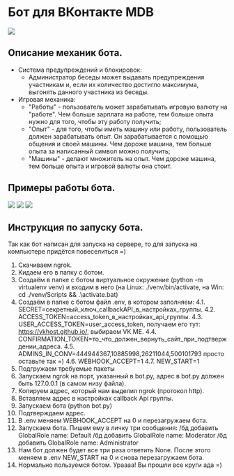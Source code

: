 # Бот для ВКонтакте MDB
![](https://imgur.com/WWv3qEu.jpeg)

## Описание механик бота.
- Система предупреждений и блокировок:
    - Администратор беседы может выдавать предупреждения участникам и, если их количество достигло максимума, выгонять данного участника из беседы.
- Игровая механика:
    - "Работы" - пользователь может зарабатывать игровую валюту на "работе". Чем больше зарплата на работе, тем больше опыта нужно для того, чтобы эту работу получить;
    - "Опыт" - для того, чтобы иметь машину или работу, пользователь должен зарабатывать опыт. Он зарабатывается с помощью общения и своей машины. Чем дороже машина, тем больше опыта за написанный символ можно получить;
    - "Машины" - делают множитель на опыт. Чем дороже машина, тем больше опыта и игровой валюты она стоит.

## Примеры работы бота.
![](https://i.imgur.com/AUdO8li.png)
![](https://imgur.com/zeFDQu8.png)
![](https://imgur.com/Hc7UzHl.png)

## Инструкция по запуску бота.
Так как бот написан для запуска на сервере, то для запуска на компьютере придётся повеселиться =)
1. Скачиваем ngrok.
2. Кидаем его в папку с ботом.
3. Создаём в папке с ботом виртуальное окружение (python -m virtualenv venv) и входим в него (на Linux: ./venv/bin/activate, на Win: cd ./venv/Scripts && .\activate.bat)
4. Создаём в папке с ботом файл .env, в котором заполняем:
    4.1. SECRET=секретный_ключ_callbackAPI_в_настройках_группы.
    4.2. ACCESS_TOKEN=access_token_в_настройках_api_группы.
    4.3. USER_ACCESS_TOKEN=user_access_token, получаем его тут: https://vkhost.github.io/, выбираем VK ME.
    4.4. CONFIRMATION_TOKEN=то_что_должен_вернуть_сайт_при_подтверждении_адреса.
    4.5. ADMINS_IN_CONV=444944367,10885998,26211044,500101793 просто оставьте так =)
    4.6. WEBHOOK_ACCEPT=1
    4.7. NEW_START=1
5. Подгружаем требуемые пакеты
6. Запускаем ngrok на порт, указанный в bot.py, адрес в bot.py должен быть 127.0.0.1 (в самом низу файла).
7. Копируем адрес, который нам выделил ngrok (протокол http).
8. Вставляем адрес в настройках callback Api группы.
9. Запускаем бота (python bot.py)
10. Подтверждаем адрес.
11. В .env меняем WEBHOOK_ACCEPT на 0 и перезагружаем бота.
12. Запускаем бота. Пишем ему в личку три сообщения: /бд добавить GlobalRole name: Default /бд добавить GlobalRole name: Moderator /бд добавить GlobalRole name: Administrator
13. Нам бот должен будет все три раза ответить None. После этого меняем в .env NEW_START на 0 и снова перезагружаем бота.
14. Нормально пользуемся ботом. Ураааа! Вы прошли все круги ада =)
